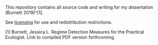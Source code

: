 This repository contains all source code and writing for my dissertation (Burnett 2019)^[1]. 

See [licensing](/license.md) for use and redistribution restrictions.

[1]  Burnett, Jessica L. Regime Detection Measures for the Practical Ecologist. Link to compiled PDF version forthcoming.
